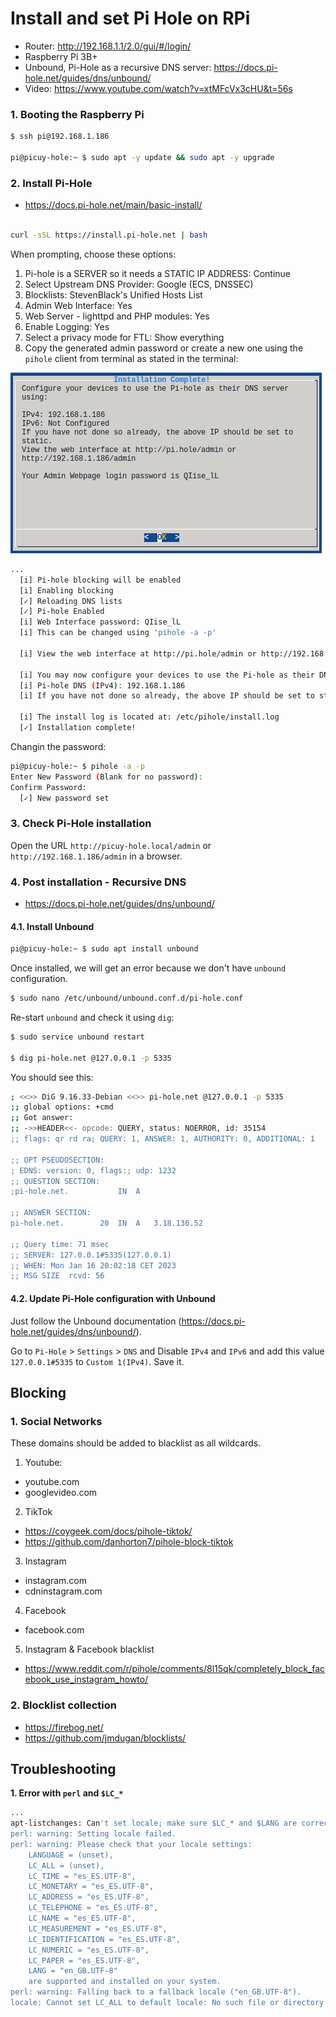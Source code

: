 # Install and set Pi Hole on RPi

- Router: http://192.168.1.1/2.0/gui/#/login/
- Raspberry Pi 3B+
- Unbound, Pi-Hole as a recursive DNS server: https://docs.pi-hole.net/guides/dns/unbound/
- Video: https://www.youtube.com/watch?v=xtMFcVx3cHU&t=56s


### 1. Booting the Raspberry Pi

```sh
$ ssh pi@192.168.1.186

pi@picuy-hole:~ $ sudo apt -y update && sudo apt -y upgrade
```

### 2. Install Pi-Hole

- https://docs.pi-hole.net/main/basic-install/

```sh

curl -sSL https://install.pi-hole.net | bash

```

When prompting, choose these options:

1. Pi-hole is a SERVER so it needs a STATIC IP ADDRESS: Continue
2. Select Upstream DNS Provider: Google (ECS, DNSSEC)
3. Blocklists: StevenBlack's Unified Hosts List
4. Admin Web Interface: Yes
5. Web Server - lighttpd and PHP modules: Yes
6. Enable Logging: Yes
7. Select a privacy mode for FTL: Show everything
8. Copy the generated admin password or create a new one using the `pihole` client from terminal as stated in the terminal:

![](img/pi-hole-installation-completed.png)

```sh
...
  [i] Pi-hole blocking will be enabled
  [i] Enabling blocking
  [✓] Reloading DNS lists
  [✓] Pi-hole Enabled
  [i] Web Interface password: QIise_lL
  [i] This can be changed using 'pihole -a -p'

  [i] View the web interface at http://pi.hole/admin or http://192.168.1.186/admin

  [i] You may now configure your devices to use the Pi-hole as their DNS server
  [i] Pi-hole DNS (IPv4): 192.168.1.186
  [i] If you have not done so already, the above IP should be set to static.

  [i] The install log is located at: /etc/pihole/install.log
  [✓] Installation complete! 
```

Changin the password:
```sh
pi@picuy-hole:~ $ pihole -a -p 
Enter New Password (Blank for no password): 
Confirm Password: 
  [✓] New password set
```

### 3. Check Pi-Hole installation

Open the URL `http://picuy-hole.local/admin` or `http://192.168.1.186/admin` in a browser.

### 4. Post installation - Recursive DNS

- https://docs.pi-hole.net/guides/dns/unbound/

#### 4.1. Install Unbound

```sh
pi@picuy-hole:~ $ sudo apt install unbound
```
Once installed, we will get an error because we don't have `unbound` configuration.
```sh
$ sudo nano /etc/unbound/unbound.conf.d/pi-hole.conf
```
Re-start `unbound` and check it using `dig`:
```sh
$ sudo service unbound restart

$ dig pi-hole.net @127.0.0.1 -p 5335
```

You should see this:
```sh
; <<>> DiG 9.16.33-Debian <<>> pi-hole.net @127.0.0.1 -p 5335
;; global options: +cmd
;; Got answer:
;; ->>HEADER<<- opcode: QUERY, status: NOERROR, id: 35154
;; flags: qr rd ra; QUERY: 1, ANSWER: 1, AUTHORITY: 0, ADDITIONAL: 1

;; OPT PSEUDOSECTION:
; EDNS: version: 0, flags:; udp: 1232
;; QUESTION SECTION:
;pi-hole.net.			IN	A

;; ANSWER SECTION:
pi-hole.net.		20	IN	A	3.18.136.52

;; Query time: 71 msec
;; SERVER: 127.0.0.1#5335(127.0.0.1)
;; WHEN: Mon Jan 16 20:02:18 CET 2023
;; MSG SIZE  rcvd: 56
```

#### 4.2. Update Pi-Hole configuration with Unbound

Just follow the Unbound documentation (https://docs.pi-hole.net/guides/dns/unbound/).

Go to `Pi-Hole` > `Settings` > `DNS` and Disable `IPv4` and `IPv6` and add this value `127.0.0.1#5335` to `Custom 1(IPv4)`.
Save it.

## Blocking 

### 1. Social Networks

These domains should be added to blacklist as all wildcards.

1. Youtube: 
  - youtube.com
  - googlevideo.com
2. TikTok
  - https://coygeek.com/docs/pihole-tiktok/
  - https://github.com/danhorton7/pihole-block-tiktok
3. Instagram 
  - instagram.com
  - cdninstagram.com
4. Facebook
  - facebook.com
5. Instagram & Facebook blacklist
  - https://www.reddit.com/r/pihole/comments/8l15qk/completely_block_facebook_use_instagram_howto/

### 2. Blocklist collection

- https://firebog.net/
- https://github.com/jmdugan/blocklists/


## Troubleshooting


__1. Error with `perl` and `$LC_*`__

```sh
...
apt-listchanges: Can't set locale; make sure $LC_* and $LANG are correct!
perl: warning: Setting locale failed.
perl: warning: Please check that your locale settings:
	LANGUAGE = (unset),
	LC_ALL = (unset),
	LC_TIME = "es_ES.UTF-8",
	LC_MONETARY = "es_ES.UTF-8",
	LC_ADDRESS = "es_ES.UTF-8",
	LC_TELEPHONE = "es_ES.UTF-8",
	LC_NAME = "es_ES.UTF-8",
	LC_MEASUREMENT = "es_ES.UTF-8",
	LC_IDENTIFICATION = "es_ES.UTF-8",
	LC_NUMERIC = "es_ES.UTF-8",
	LC_PAPER = "es_ES.UTF-8",
	LANG = "en_GB.UTF-8"
    are supported and installed on your system.
perl: warning: Falling back to a fallback locale ("en_GB.UTF-8").
locale: Cannot set LC_ALL to default locale: No such file or directory
```

